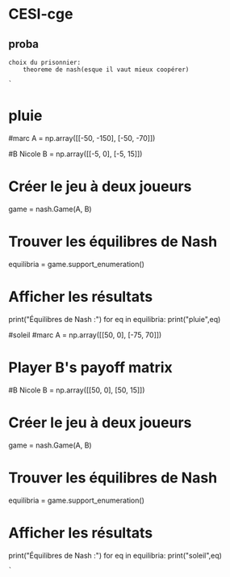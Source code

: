 # CESI-cge

## proba

    choix du prisonnier:
        theoreme de nash(esque il vaut mieux coopérer)

    `
# pluie
#marc
A = np.array([[-50, -150],
              [-50, -70]])


#B Nicole
B = np.array([[-5, 0],
              [-5, 15]])

# Créer le jeu à deux joueurs
game = nash.Game(A, B)

# Trouver les équilibres de Nash
equilibria = game.support_enumeration()

# Afficher les résultats
print("Équilibres de Nash :")
for eq in equilibria:
    print("pluie",eq)
    
    
    
#soleil
#marc
A = np.array([[50, 0],
              [-75, 70]])

# Player B's payoff matrix
#B Nicole
B = np.array([[50, 0],
              [50, 15]])

# Créer le jeu à deux joueurs
game = nash.Game(A, B)

# Trouver les équilibres de Nash
equilibria = game.support_enumeration()

# Afficher les résultats
print("Équilibres de Nash :")
for eq in equilibria:
    print("soleil",eq)
    

    `